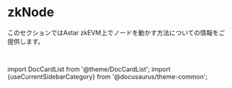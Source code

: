# zkNode

このセクションではAstar zkEVM上でノードを動かす方法についての情報をご提供します。

<br/>

import DocCardList from '@theme/DocCardList';
import {useCurrentSidebarCategory} from '@docusaurus/theme-common';

<DocCardList items={useCurrentSidebarCategory().items}/>
